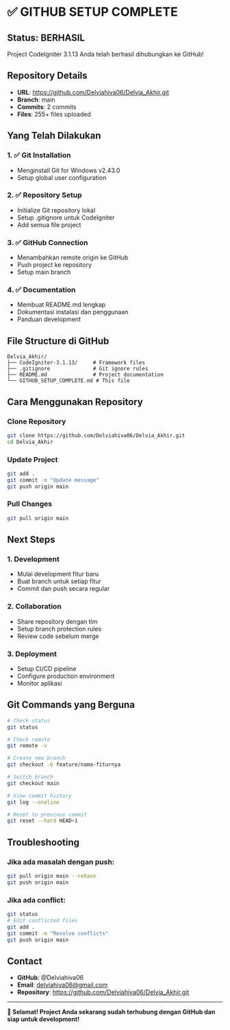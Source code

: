 # ✅ GITHUB SETUP COMPLETE

## Status: BERHASIL
Project CodeIgniter 3.1.13 Anda telah berhasil dihubungkan ke GitHub!

## Repository Details
- **URL**: https://github.com/Delviahiva06/Delvia_Akhir.git
- **Branch**: main
- **Commits**: 2 commits
- **Files**: 255+ files uploaded

## Yang Telah Dilakukan

### 1. ✅ Git Installation
- Menginstall Git for Windows v2.43.0
- Setup global user configuration

### 2. ✅ Repository Setup
- Initialize Git repository lokal
- Setup .gitignore untuk CodeIgniter
- Add semua file project

### 3. ✅ GitHub Connection
- Menambahkan remote origin ke GitHub
- Push project ke repository
- Setup main branch

### 4. ✅ Documentation
- Membuat README.md lengkap
- Dokumentasi instalasi dan penggunaan
- Panduan development

## File Structure di GitHub
```
Delvia_Akhir/
├── CodeIgniter-3.1.13/     # Framework files
├── .gitignore              # Git ignore rules
├── README.md               # Project documentation
└── GITHUB_SETUP_COMPLETE.md # This file
```

## Cara Menggunakan Repository

### Clone Repository
```bash
git clone https://github.com/Delviahiva06/Delvia_Akhir.git
cd Delvia_Akhir
```

### Update Project
```bash
git add .
git commit -m "Update message"
git push origin main
```

### Pull Changes
```bash
git pull origin main
```

## Next Steps

### 1. Development
- Mulai development fitur baru
- Buat branch untuk setiap fitur
- Commit dan push secara regular

### 2. Collaboration
- Share repository dengan tim
- Setup branch protection rules
- Review code sebelum merge

### 3. Deployment
- Setup CI/CD pipeline
- Configure production environment
- Monitor aplikasi

## Git Commands yang Berguna

```bash
# Check status
git status

# Check remote
git remote -v

# Create new branch
git checkout -b feature/nama-fiturnya

# Switch branch
git checkout main

# View commit history
git log --oneline

# Reset to previous commit
git reset --hard HEAD~1
```

## Troubleshooting

### Jika ada masalah dengan push:
```bash
git pull origin main --rebase
git push origin main
```

### Jika ada conflict:
```bash
git status
# Edit conflicted files
git add .
git commit -m "Resolve conflicts"
git push origin main
```

## Contact
- **GitHub**: @Delviahiva06
- **Email**: delviahiva06@gmail.com
- **Repository**: https://github.com/Delviahiva06/Delvia_Akhir.git

---
**🎉 Selamat! Project Anda sekarang sudah terhubung dengan GitHub dan siap untuk development!** 